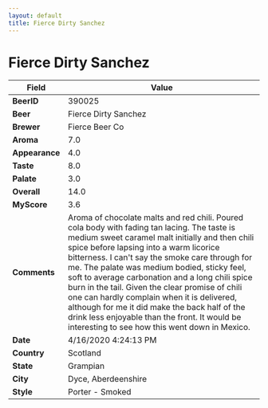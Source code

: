 ```yaml
---
layout: default
title: Fierce Dirty Sanchez
---
```


# Fierce Dirty Sanchez

| Field         | Value     |
|---------------|-----------|
| **BeerID** | 390025 |
| **Beer** | Fierce Dirty Sanchez |
| **Brewer** | Fierce Beer Co |
| **Aroma** | 7.0 |
| **Appearance** | 4.0 |
| **Taste** | 8.0 |
| **Palate** | 3.0 |
| **Overall** | 14.0 |
| **MyScore** | 3.6 |
| **Comments** | Aroma of chocolate malts and red chili. Poured cola body with fading tan lacing. The taste is medium sweet caramel malt initially and then chili spice before lapsing into a warm licorice bitterness. I can't say the smoke care through for me. The palate was medium bodied, sticky feel, soft to average carbonation and a long chili spice burn in the tail. Given the clear promise of chili one can hardly complain when it is delivered, although for me it did make the back half of the drink less enjoyable than the front. It would be interesting to see how this went down in Mexico. |
| **Date** | 4/16/2020 4:24:13 PM |
| **Country** | Scotland |
| **State** | Grampian |
| **City** | Dyce, Aberdeenshire |
| **Style** | Porter - Smoked |
